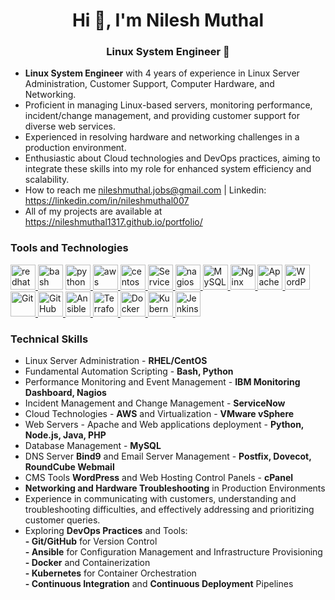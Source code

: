 
<h1 align="center">Hi 👋, I'm Nilesh Muthal</h1>
<h3 align="center"> Linux System Engineer 🚀</h3>


- **Linux System Engineer** with 4 years of experience in Linux Server Administration, Customer Support, Computer 
Hardware, and Networking.
- Proficient in managing Linux-based servers, monitoring performance, incident/change management, and 
providing customer support for diverse web services.
- Experienced in resolving hardware and networking challenges in a production environment.
- Enthusiastic about Cloud technologies and DevOps practices, aiming to integrate these skills into my role for 
enhanced system efficiency and scalability.
- How to reach me nileshmuthal.jobs@gmail.com | Linkedin: https://linkedin.com/in/nileshmuthal007
- All of my projects are available at https://nileshmuthal1317.github.io/portfolio/


<h3 align="left">Tools and Technologies</h3>
<p align="left">  
  <a href="https://www.redhat.com" target="_blank" rel="noreferrer">
  <img src="https://www.vectorlogo.zone/logos/redhat/redhat-icon.svg" alt="redhat" width="40" height="40"/>
</a>
<span>
  <img src="https://www.vectorlogo.zone/logos/gnu_bash/gnu_bash-icon.svg" alt="bash" width="40" height="40"/>
</span>
  <a href="https://www.python.org" target="_blank" rel="noreferrer">
  <img src="https://www.vectorlogo.zone/logos/python/python-icon.svg" alt="python" width="40" height="40"/>
</a>
<a href="https://aws.amazon.com" target="_blank" rel="noreferrer">
  <img src="https://www.vectorlogo.zone/logos/amazon_aws/amazon_aws-icon.svg" alt="aws" width="40" height="40"/>
</a>
<a href="https://www.centos.org" target="_blank" rel="noreferrer">
  <img src="https://www.vectorlogo.zone/logos/centos/centos-icon.svg" alt="centos" width="40" height="40"/>
</a>
  <a href="https://www.servicenow.com/" target="_blank" rel="noreferrer">
  <img src="https://www.vectorlogo.zone/logos/servicenow/servicenow-icon.svg" alt="ServiceNow" width="40" height="40"/>
</a>
<a href="https://www.nagios.org" target="_blank" rel="noreferrer">
  <img src="https://www.vectorlogo.zone/logos/nagios/nagios-icon.svg" alt="nagios" width="40" height="40"/>
<a href="https://www.mysql.com" target="_blank" rel="noreferrer">
  <img src="https://www.vectorlogo.zone/logos/mysql/mysql-icon.svg" alt="MySQL Database" width="40" height="40"/>
</a>
  <a href="https://www.nginx.com/" target="_blank" rel="noreferrer">
  <img src="https://www.vectorlogo.zone/logos/nginx/nginx-icon.svg" alt="Nginx" width="40" height="40"/>
</a>
<a href="https://httpd.apache.org/" target="_blank" rel="noreferrer">
  <img src="https://www.vectorlogo.zone/logos/apache/apache-icon.svg" alt="Apache" width="40" height="40"/>
</a>
<a href="https://wordpress.org/" target="_blank" rel="noreferrer">
  <img src="https://www.vectorlogo.zone/logos/wordpress/wordpress-icon.svg" alt="WordPress" width="40" height="40"/>
</a>
<a href="https://git-scm.com/" target="_blank" rel="noreferrer">
  <img src="https://www.vectorlogo.zone/logos/git-scm/git-scm-icon.svg" alt="Git" width="40" height="40"/>
</a>
<a href="https://github.com/" target="_blank" rel="noreferrer">
  <img src="https://www.vectorlogo.zone/logos/github/github-icon.svg" alt="GitHub" width="40" height="40"/>
</a>
<a href="https://www.ansible.com/" target="_blank" rel="noreferrer">
  <img src="https://www.vectorlogo.zone/logos/ansible/ansible-icon.svg" alt="Ansible" width="40" height="40"/>
</a>
  <a href="https://www.terraform.io/" target="_blank" rel="noreferrer">
  <img src="https://www.vectorlogo.zone/logos/terraformio/terraformio-icon.svg" alt="Terraform" width="40" height="40"/>
</a>

<a href="https://www.docker.com/" target="_blank" rel="noreferrer">
  <img src="https://www.vectorlogo.zone/logos/docker/docker-icon.svg" alt="Docker" width="40" height="40"/>
</a>
<a href="https://kubernetes.io/" target="_blank" rel="noreferrer">
  <img src="https://www.vectorlogo.zone/logos/kubernetes/kubernetes-icon.svg" alt="Kubernetes" width="40" height="40"/>
</a>
<a href="https://www.jenkins.io/" target="_blank" rel="noreferrer">
  <img src="https://www.vectorlogo.zone/logos/jenkins/jenkins-icon.svg" alt="Jenkins" width="40" height="40"/>
</a>
  
<br>

<h3 align="left">Technical Skills</h3>

- Linux Server Administration - **RHEL/CentOS**
- Fundamental Automation Scripting - **Bash, Python**
- Performance Monitoring and Event Management - **IBM Monitoring Dashboard, Nagios**
- Incident Management and Change Management - **ServiceNow**
- Cloud Technologies - **AWS** and Virtualization - **VMware vSphere**
- Web Servers - Apache and Web applications deployment - **Python, Node.js, Java, PHP**
- Database Management - **MySQL**
- DNS Server **Bind9** and Email Server Management - **Postfix, Dovecot, RoundCube Webmail**
- CMS Tools **WordPress** and Web Hosting Control Panels - **cPanel**
- **Networking and Hardware Troubleshooting** in Production Environments
- Experience in communicating with customers, understanding and troubleshooting difficulties, and effectively addressing and prioritizing customer queries.
- Exploring **DevOps Practices** and Tools:<br>
  **- Git/GitHub** for Version Control<br>
  **- Ansible** for Configuration Management and Infrastructure Provisioning<br>
  **- Docker** and Containerization<br>
  **- Kubernetes** for Container Orchestration<br>
  **- Continuous Integration**  and **Continuous Deployment**  Pipelines



</p>





<!---
nileshmuthal1317/nileshmuthal1317 is a ✨ special ✨ repository because its `README.md` (this file) appears on your GitHub profile.
You can click the Preview link to take a look at your changes.
--->  
